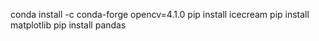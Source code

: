 conda install -c conda-forge opencv=4.1.0
pip install icecream
pip install matplotlib
pip install pandas 